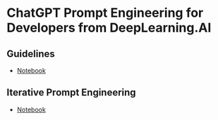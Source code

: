 # ChatGPT Prompt Engineering for Developers from DeepLearning.AI

## Guidelines
- [Notebook](./lessons/l2-guidelines.ipynb)

## Iterative Prompt Engineering
- [Notebook](./lessons/l3-iterative-prompt-development.ipynb)